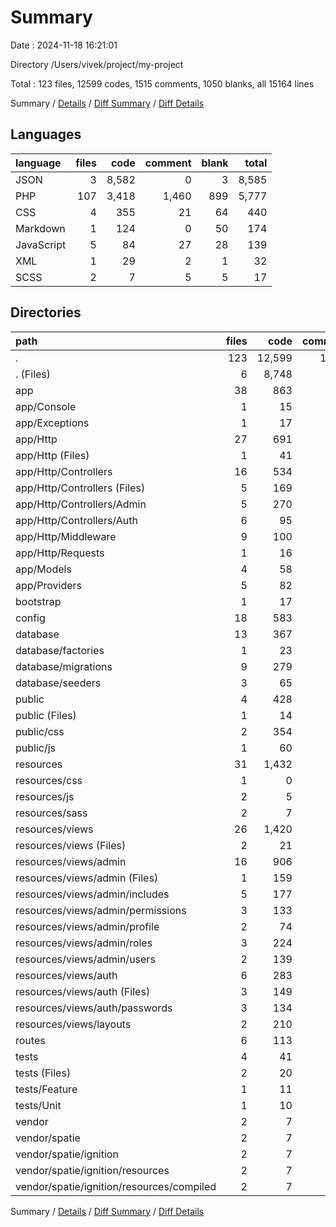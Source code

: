 # Summary

Date : 2024-11-18 16:21:01

Directory /Users/vivek/project/my-project

Total : 123 files,  12599 codes, 1515 comments, 1050 blanks, all 15164 lines

Summary / [Details](details.md) / [Diff Summary](diff.md) / [Diff Details](diff-details.md)

## Languages
| language | files | code | comment | blank | total |
| :--- | ---: | ---: | ---: | ---: | ---: |
| JSON | 3 | 8,582 | 0 | 3 | 8,585 |
| PHP | 107 | 3,418 | 1,460 | 899 | 5,777 |
| CSS | 4 | 355 | 21 | 64 | 440 |
| Markdown | 1 | 124 | 0 | 50 | 174 |
| JavaScript | 5 | 84 | 27 | 28 | 139 |
| XML | 1 | 29 | 2 | 1 | 32 |
| SCSS | 2 | 7 | 5 | 5 | 17 |

## Directories
| path | files | code | comment | blank | total |
| :--- | ---: | ---: | ---: | ---: | ---: |
| . | 123 | 12,599 | 1,515 | 1,050 | 15,164 |
| . (Files) | 6 | 8,748 | 2 | 56 | 8,806 |
| app | 38 | 863 | 380 | 289 | 1,532 |
| app/Console | 1 | 15 | 7 | 6 | 28 |
| app/Exceptions | 1 | 17 | 9 | 5 | 31 |
| app/Http | 27 | 691 | 304 | 229 | 1,224 |
| app/Http (Files) | 1 | 41 | 20 | 8 | 69 |
| app/Http/Controllers | 16 | 534 | 219 | 177 | 930 |
| app/Http/Controllers (Files) | 5 | 169 | 27 | 50 | 246 |
| app/Http/Controllers/Admin | 5 | 270 | 75 | 86 | 431 |
| app/Http/Controllers/Auth | 6 | 95 | 117 | 41 | 253 |
| app/Http/Middleware | 9 | 100 | 57 | 39 | 196 |
| app/Http/Requests | 1 | 16 | 8 | 5 | 29 |
| app/Models | 4 | 58 | 16 | 20 | 94 |
| app/Providers | 5 | 82 | 44 | 29 | 155 |
| bootstrap | 1 | 17 | 30 | 9 | 56 |
| config | 18 | 583 | 876 | 304 | 1,763 |
| database | 13 | 367 | 89 | 80 | 536 |
| database/factories | 1 | 23 | 11 | 5 | 39 |
| database/migrations | 9 | 279 | 62 | 56 | 397 |
| database/seeders | 3 | 65 | 16 | 19 | 100 |
| public | 4 | 428 | 54 | 91 | 573 |
| public (Files) | 1 | 14 | 30 | 12 | 56 |
| public/css | 2 | 354 | 19 | 63 | 436 |
| public/js | 1 | 60 | 5 | 16 | 81 |
| resources | 31 | 1,432 | 27 | 167 | 1,626 |
| resources/css | 1 | 0 | 0 | 1 | 1 |
| resources/js | 2 | 5 | 22 | 9 | 36 |
| resources/sass | 2 | 7 | 5 | 5 | 17 |
| resources/views | 26 | 1,420 | 0 | 152 | 1,572 |
| resources/views (Files) | 2 | 21 | 0 | 5 | 26 |
| resources/views/admin | 16 | 906 | 0 | 62 | 968 |
| resources/views/admin (Files) | 1 | 159 | 0 | 3 | 162 |
| resources/views/admin/includes | 5 | 177 | 0 | 10 | 187 |
| resources/views/admin/permissions | 3 | 133 | 0 | 12 | 145 |
| resources/views/admin/profile | 2 | 74 | 0 | 8 | 82 |
| resources/views/admin/roles | 3 | 224 | 0 | 24 | 248 |
| resources/views/admin/users | 2 | 139 | 0 | 5 | 144 |
| resources/views/auth | 6 | 283 | 0 | 62 | 345 |
| resources/views/auth (Files) | 3 | 149 | 0 | 32 | 181 |
| resources/views/auth/passwords | 3 | 134 | 0 | 30 | 164 |
| resources/views/layouts | 2 | 210 | 0 | 23 | 233 |
| routes | 6 | 113 | 45 | 34 | 192 |
| tests | 4 | 41 | 10 | 19 | 70 |
| tests (Files) | 2 | 20 | 3 | 10 | 33 |
| tests/Feature | 1 | 11 | 4 | 5 | 20 |
| tests/Unit | 1 | 10 | 3 | 4 | 17 |
| vendor | 2 | 7 | 2 | 1 | 10 |
| vendor/spatie | 2 | 7 | 2 | 1 | 10 |
| vendor/spatie/ignition | 2 | 7 | 2 | 1 | 10 |
| vendor/spatie/ignition/resources | 2 | 7 | 2 | 1 | 10 |
| vendor/spatie/ignition/resources/compiled | 2 | 7 | 2 | 1 | 10 |

Summary / [Details](details.md) / [Diff Summary](diff.md) / [Diff Details](diff-details.md)
